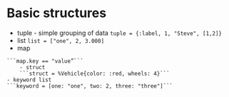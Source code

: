 # Basic structures
- tuple - simple grouping of data
```tuple = {:label, 1, "Steve", [1,2]}```
- list
```list = ["one", 2, 3.000]```
- map
```map = %{key: "value", another_key: "another value"}
```map.key == "value”```
    - struct
    ```struct = %Vehicle{color: :red, wheels: 4}```
- keyword list
```keyword = [one: "one", two: 2, three: "three"]```